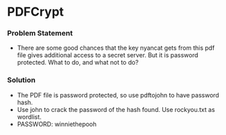 # PDFCrypt

### Problem Statement
- There are some good chances that the key nyancat gets from this pdf file gives additional access to a secret server. But it is password protected. What to do, and what not to do?

### Solution
- The PDF file is password protected, so use pdftojohn to have password hash.
- Use john to crack the password of the hash found. Use rockyou.txt as wordlist.
- PASSWORD: winniethepooh 
